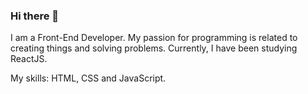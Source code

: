 ### Hi there 👋

I am a Front-End Developer. My passion for programming is related to creating things and solving problems. 
Currently, I have been studying ReactJS.

My skills: HTML, CSS and JavaScript.
